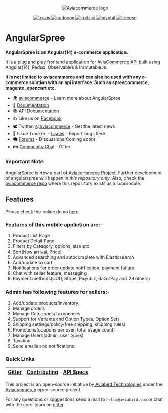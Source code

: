 <p align="center">
    <img alt="Aviacommerce logo" title="Aviacommerce Logo" src="https://res.cloudinary.com/aviabird/image/upload/h_250/v1539065176/aviacommerce/logo/main.png">
</p>
<p align="center">
  <a href="https://travis-ci.com/aviacommerce/avia">
    <img src="https://travis-ci.com/aviacommerce/avia.svg?branch=develop" alt="travis" title="build-status"/>
  </a>
  <a href="https://codecov.io/gh/aviacommerce/avia">
    <img src="https://codecov.io/gh/aviacommerce/avia/branch/develop/graph/badge.svg" alt="codecov" title="coverage-status"/>
  </a>
  <a href="http://inch-ci.org/github/aviacommerce/avia">
    <img src="http://inch-ci.org/github/aviacommerce/avia.svg?branch=develop" alt="inch-ci" title="doc-status"/>
  </a>
  <a href="https://www.pivotaltracker.com/n/projects/2149807">
    <img src="http://res.cloudinary.com/zeus999/image/upload/c_limit,h_1041,w_1487/v1486457388/Yatrum%20Logo/pt-badge_ss3dyt.svg" alt="pivotal" title="project-tracker"/>
  </a>
   <a href="">
    <img src="https://img.shields.io/badge/license-MIT-brightgreen.svg?style=flat" alt="license" title="Software License"/>
  </a>
</p>

# AngularSpree

**AngularSpree is an Angular(14) e-commerce application.**

It is a plug and play frontend application for [AviaCommerce API](https://www.aviacommerce.org/docs/apis-getting-started.html) built using Angular(14), Redux, Observables & ImmutableJs.

**It is not limited to aviacommerce and can also be used with any e-commerce solution with an api interface. Such as spreecommerce, magento, opencart etc.**

- 🌍 [aviacommerce](https://aviacommerce.org/) - Learn more about AngularSpree
- 📖 [Documentation](https://www.aviacommerce.org/docs/frontend-install.html)
- 📚 [API Documentation](https://www.aviacommerce.org/docs/apis-getting-started.html)
- 👍 Like us on [Facebook](https://www.facebook.com/aviacommerce)
- 🕊 Twitter: [@aviacommerce](https://twitter.com/aviacommerce) - Get the latest news
- 🐞 Issue Tracker: - [Issues](https://github.com/aviacommerce/avia/issues) - Report bugs here
- 🗨 [Forums](https://forum.aviacommerce.org/) - Discussions(Coming soon)
- 👪 [Community Chat](https://gitter.im/avia-commerce/Lobby) - Gitter

### Important Note

AngularSpree is now a part of [Aviacommerce Project](https://aviacommerce.org). Further development of angularspree will happen in _this repository only_. Also, check the [aviacommerce repo](https://github.com/aviacommerce/avia) where this repository exists as a submodule.

## Features

Please check the online demo [here](https://www.aviacommerce.org/demo/demo.html).

### Features of this mobile appliction are:-

1. Product List Page
2. Product Detail Page
3. Filters by Category, options, size etc
4. Sort(New arrival, Price)
5. Advanced searching and autocomplete with Elasticsearch
6. Add/update to cart
7. Notifications for order update notification, payment failure
8. Chat with seller feature, messaging
9. Payment methods(COD, Stripe, Payubiz, RazorPay and 29 others)

### Admin has following features for sellers:-

1. Add/update products/inventory.
2. Manage orders
3. Manage Categories/Taxonomies
4. Support for Variants and Option Types, Option Sets
5. Shipping settings/policy(free shipping, shipping rules)
6. Promotions(coupons per user, total usage count)
7. Manage Users(admin, user types)
8. Taxation
9. Send emails and notifications.

### Quick Links

| [Gitter](https://gitter.im/avia-commerce/Lobby) | [Contributing](https://www.aviacommerce.org/docs/how-to-contribute.html) | [API Specs](https://www.aviacommerce.org/docs/apis-getting-started.html) |
| ----------------------------------------------- | ------------------------------------------------------------------------ | ------------------------------------------------------------------------ |


This project is an open-source initiative by[ Aviabird Technologies](https://aviabird.com) under the [Aviacommerce](https://aviacommerce.org) open-source project.

For any questions or suggestions send a mail to `hello@aviabird.com` or chat with the core-team on [gitter](https://gitter.im/avia-commerce/Lobby).
